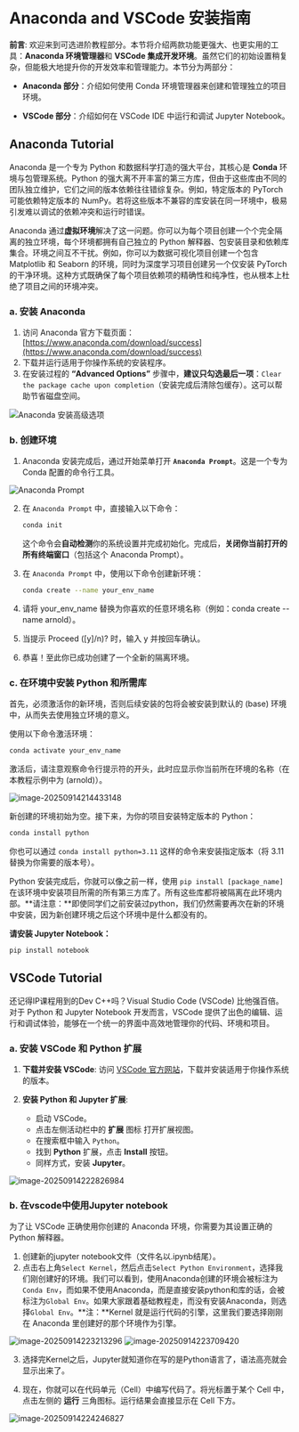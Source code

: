 # Anaconda and VSCode 安装指南

**前言**: 欢迎来到可选进阶教程部分。本节将介绍两款功能更强大、也更实用的工具：**Anaconda 环境管理器**和 **VSCode 集成开发环境**。虽然它们的初始设置稍复杂，但能极大地提升你的开发效率和管理能力。本节分为两部分：

-   **Anaconda 部分**：介绍如何使用 Conda 环境管理器来创建和管理独立的项目环境。

-   **VSCode 部分**：介绍如何在 VSCode IDE 中运行和调试 Jupyter Notebook。

## Anaconda Tutorial

Anaconda 是一个专为 Python 和数据科学打造的强大平台，其核心是 **Conda** 环境与包管理系统。Python 的强大离不开丰富的第三方库，但由于这些库由不同的团队独立维护，它们之间的版本依赖往往错综复杂。例如，特定版本的 PyTorch 可能依赖特定版本的 NumPy。若将这些版本不兼容的库安装在同一环境中，极易引发难以调试的依赖冲突和运行时错误。

Anaconda 通过**虚拟环境**解决了这一问题。你可以为每个项目创建一个个完全隔离的独立环境，每个环境都拥有自己独立的 Python 解释器、包安装目录和依赖库集合。环境之间互不干扰。例如，你可以为数据可视化项目创建一个包含 Matplotlib 和 Seaborn 的环境，同时为深度学习项目创建另一个仅安装 PyTorch 的干净环境。这种方式既确保了每个项目依赖项的精确性和纯净性，也从根本上杜绝了项目之间的环境冲突。

### a. 安装 Anaconda

1.  访问 Anaconda 官方下载页面：[https://www.anaconda.com/download/success](https://www.anaconda.com/download/success)
2.  下载并运行适用于你操作系统的安装程序。
3.  在安装过程的 **“Advanced Options”** 步骤中，**建议只勾选最后一项**：`Clear the package cache upon completion`（安装完成后清除包缓存）。这可以帮助节省磁盘空间。

![Anaconda 安装高级选项](../media/image-20250914195509285.png)

### b. 创建环境

1. Anaconda 安装完成后，通过开始菜单打开 **`Anaconda Prompt`**。这是一个专为 Conda 配置的命令行工具。

![Anaconda Prompt](../media/image-20250914213721571.png)

2. 在 `Anaconda Prompt` 中，直接输入以下命令：

   ```bash
   conda init
   ```

   这个命令会**自动检测**你的系统设置并完成初始化。完成后，**关闭你当前打开的所有终端窗口**（包括这个 Anaconda Prompt）。

3. 在 `Anaconda Prompt` 中，使用以下命令创建新环境：

    ```bash
    conda create --name your_env_name
    ```

4. 请将 your_env_name 替换为你喜欢的任意环境名称（例如：conda create --name arnold）。

5. 当提示 Proceed ([y]/n)? 时，输入 y 并按回车确认。

6. 恭喜！至此你已成功创建了一个全新的隔离环境。

### c. 在环境中安装 Python 和所需库
首先，必须激活你的新环境，否则后续安装的包将会被安装到默认的 (base) 环境中，从而失去使用独立环境的意义。

使用以下命令激活环境：

```bash
conda activate your_env_name
```

激活后，请注意观察命令行提示符的开头，此时应显示你当前所在环境的名称（在本教程示例中为 (arnold)）。

![image-20250914214433148](..\media\image-20250914214433148.png)

新创建的环境初始为空。接下来，为你的项目安装特定版本的 Python：

```bash
conda install python
```
你也可以通过 `conda install python=3.11` 这样的命令来安装指定版本（将 3.11 替换为你需要的版本号）。

Python 安装完成后，你就可以像之前一样，使用 `pip install [package_name]` 在该环境中安装项目所需的所有第三方库了。所有这些库都将被隔离在此环境内部。**请注意：**即使同学们之前安装过python，我们仍然需要再次在新的环境中安装，因为新创建环境之后这个环境中是什么都没有的。

**请安装 Jupyter Notebook：**

```bash
pip install notebook
```


## VSCode Tutorial

还记得IP课程用到的Dev C++吗？Visual Studio Code (VSCode) 比他强百倍。对于 Python 和 Jupyter Notebook 开发而言，VSCode 提供了出色的编辑、运行和调试体验，能够在一个统一的界面中高效地管理你的代码、环境和项目。

### a. 安装 VSCode 和 Python 扩展

1.  **下载并安装 VSCode**:
    访问 [VSCode 官方网站](https://code.visualstudio.com/)，下载并安装适用于你操作系统的版本。

2.  **安装 Python 和 Jupyter 扩展**:
    -   启动 VSCode。
    -   点击左侧活动栏中的 **扩展** 图标 打开扩展视图。
    -   在搜索框中输入 `Python`。
    -   找到 **Python** 扩展，点击 **Install** 按钮。
    -   同样方式，安装 **Jupyter**。

![image-20250914222826984](..\media\image-20250914222826984.png)

### b. 在vscode中使用Jupyter notebook
为了让 VSCode 正确使用你创建的 Anaconda 环境，你需要为其设置正确的 Python 解释器。

1.  创建新的jupyter notebook文件（文件名以.ipynb结尾）。
2.  点击右上角`Select Kernel`，然后点击`Select Python Environment`，选择我们刚创建好的环境。我们可以看到，使用Anaconda创建的环境会被标注为`Conda Env`，而如果不使用Anaconda，而是直接安装python和库的话，会被标注为`Global Env`。如果大家跟着基础教程走，而没有安装Anaconda，则选择`Global Env`。**注：**Kernel 就是运行代码的引擎，这里我们要选择刚刚在 Anaconda 里创建好的那个环境作为引擎。

![image-20250914223213296](..\media\image-20250914223213296.png)
![image-20250914223709420](..\media\image-20250914223709420.png)

3. 选择完Kernel之后，Jupyter就知道你在写的是Python语言了，语法高亮就会显示出来了。
   
4. 现在，你就可以在代码单元（Cell）中编写代码了。将光标置于某个 Cell 中，点击左侧的 **运行** 三角图标。运行结果会直接显示在 Cell 下方。


![image-20250914224246827](..\media\image-20250914224246827.png)

